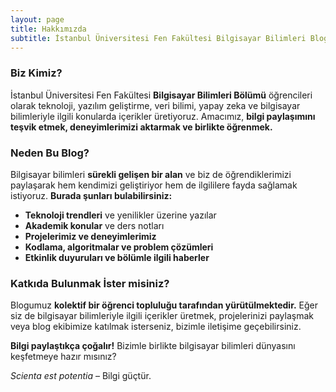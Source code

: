 ```yaml
---
layout: page
title: Hakkımızda
subtitle: İstanbul Üniversitesi Fen Fakültesi Bilgisayar Bilimleri Blogu
---
```


### **Biz Kimiz?**
İstanbul Üniversitesi Fen Fakültesi **Bilgisayar Bilimleri Bölümü** öğrencileri olarak teknoloji, yazılım geliştirme, veri bilimi, yapay zeka ve bilgisayar bilimleriyle ilgili konularda içerikler üretiyoruz. Amacımız, **bilgi paylaşımını teşvik etmek, deneyimlerimizi aktarmak ve birlikte öğrenmek.**  

### **Neden Bu Blog?**
Bilgisayar bilimleri **sürekli gelişen bir alan** ve biz de öğrendiklerimizi paylaşarak hem kendimizi geliştiriyor hem de ilgililere fayda sağlamak istiyoruz. **Burada şunları bulabilirsiniz:**
- **Teknoloji trendleri** ve yenilikler üzerine yazılar  
- **Akademik konular** ve ders notları  
- **Projelerimiz ve deneyimlerimiz**  
- **Kodlama, algoritmalar ve problem çözümleri**  
- **Etkinlik duyuruları ve bölümle ilgili haberler**  

### **Katkıda Bulunmak İster misiniz?**
Blogumuz **kolektif bir öğrenci topluluğu tarafından yürütülmektedir.** Eğer siz de bilgisayar bilimleriyle ilgili içerikler üretmek, projelerinizi paylaşmak veya blog ekibimize katılmak isterseniz, bizimle iletişime geçebilirsiniz.  

**Bilgi paylaştıkça çoğalır!** Bizimle birlikte bilgisayar bilimleri dünyasını keşfetmeye hazır mısınız?  

*Scienta est potentia* – Bilgi güçtür.


